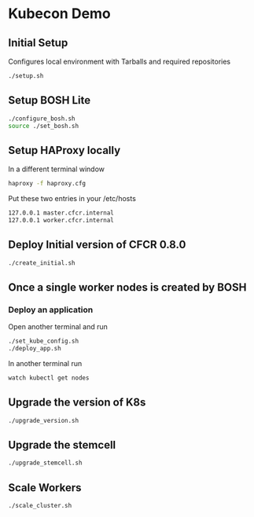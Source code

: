 # Kubecon Demo

## Initial Setup

Configures local environment with Tarballs and required repositories

```bash
./setup.sh
```

## Setup BOSH Lite

```bash
./configure_bosh.sh
source ./set_bosh.sh
```

## Setup HAProxy locally

In a different terminal window

```bash
haproxy -f haproxy.cfg
```

Put these two entries in your /etc/hosts

```bash
127.0.0.1 master.cfcr.internal
127.0.0.1 worker.cfcr.internal
```

## Deploy Initial version of CFCR 0.8.0

```bash
./create_initial.sh
```

## Once a single worker nodes is created by BOSH

### Deploy an application

Open another terminal and run

```bash
./set_kube_config.sh
./deploy_app.sh
```

In another terminal run 

```bash
watch kubectl get nodes
```

## Upgrade the version of K8s

```bash
./upgrade_version.sh
```

## Upgrade the stemcell

```bash
./upgrade_stemcell.sh
```

## Scale Workers

```bash
./scale_cluster.sh
```




